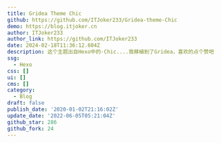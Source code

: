 ```yaml
---
title: Gridea Theme Chic
github: https://github.com/ITJoker233/Gridea-theme-Chic
demo: https://blog.itjoker.cn
author: ITJoker233
author_link: https://github.com/ITJoker233
date: 2024-02-18T11:36:12.604Z
description: 这个主题出自Hexo中的-Chic....我移植到了Gridea，喜欢的点个赞吧
ssg:
  - Hexo
css: []
ui: []
cms: []
category:
  - Blog
draft: false
publish_date: '2020-01-02T21:16:02Z'
update_date: '2022-06-05T05:21:04Z'
github_star: 286
github_fork: 24
---
```

